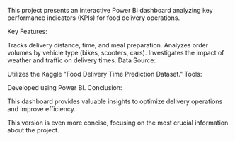 This project presents an interactive Power BI dashboard analyzing key performance indicators (KPIs) for food delivery operations.

Key Features:

Tracks delivery distance, time, and meal preparation.
Analyzes order volumes by vehicle type (bikes, scooters, cars).
Investigates the impact of weather and traffic on delivery times.
Data Source:

Utilizes the Kaggle "Food Delivery Time Prediction Dataset."
Tools:

Developed using Power BI.
Conclusion:

This dashboard provides valuable insights to optimize delivery operations and improve efficiency.

This version is even more concise, focusing on the most crucial information about the project.









